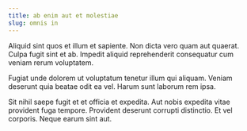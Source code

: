 ```yaml
---
title: ab enim aut et molestiae
slug: omnis in
---
```


Aliquid sint quos et illum et sapiente. Non dicta vero quam aut quaerat. Culpa fugit sint et ab. Impedit aliquid reprehenderit consequatur cum veniam rerum voluptatem.

Fugiat unde dolorem ut voluptatum tenetur illum qui aliquam. Veniam deserunt quia beatae odit ea vel. Harum sunt laborum rem ipsa.

Sit nihil saepe fugit et et officia et expedita. Aut nobis expedita vitae provident fuga tempore. Provident deserunt corrupti distinctio. Et vel corporis. Neque earum sint aut.
